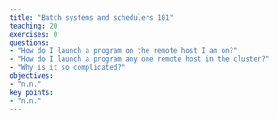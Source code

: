 ```yaml
---
title: "Batch systems and schedulers 101"
teaching: 20
exercises: 0
questions:
- "How do I launch a program on the remote host I am on?"
- "How do I launch a program any one remote host in the cluster?"
- "Why is it so complicated?"
objectives:
- "n.n."
key points:
- "n.n."
---
```

